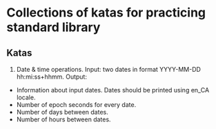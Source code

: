 # Collections of katas for practicing standard library

## Katas
1. Date & time operations. 
Input: two dates in format YYYY-MM-DD hh:mi:ss+hhmm.
Output: 
  - Information about input dates. Dates should be printed using en_CA locale.
  - Number of epoch seconds for every date.
  - Number of days between dates.
  - Number of hours between dates.
